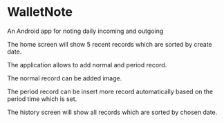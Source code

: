 # WalletNote
An Android app for noting daily incoming and outgoing

The home screen will show 5 recent records which are sorted by create date.

The application allows to add normal and period record.

The normal record can be added image.

The period record can be insert more record automatically based on the period time which is set.

The history screen will show all records which are sorted by chosen date.



